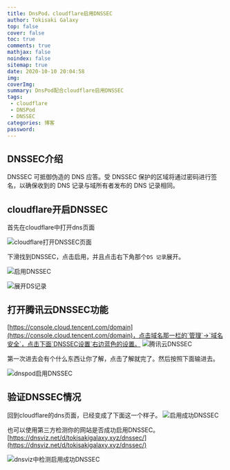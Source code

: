 ```yaml
---
title: DnsPod，cloudflare启用DNSSEC
author: Tokisaki Galaxy
top: false
cover: false
toc: true
comments: true
mathjax: false
noindex: false
sitemap: true
date: 2020-10-10 20:04:58
img:
coverImg:
summary: DnsPod配合cloudflare启用DNSSEC
tags:
 - cloudflare
 - DNSPod
 - DNSSEC
categories: 博客
password:
---
```


## DNSSEC介绍

DNSSEC 可抵御伪造的 DNS 应答。受 DNSSEC 保护的区域将通过密码进行签名，以确保收到的 DNS 记录与域所有者发布的 DNS 记录相同。

## cloudflare开启DNSSEC

首先在cloudflare中打开dns页面

![cloudflare打开DNSSEC页面](https://cdn.jsdelivr.net/gh/Tokisaki-Galaxy/res/site/source/_posts/cloudflare-dnspod-enable-dnssec/1.webp)

下滑找到DNSSEC，点击启用，并且点击右下角那个`DS 记录`展开。

![启用DNSSEC](https://cdn.jsdelivr.net/gh/Tokisaki-Galaxy/res/site/source/_posts/cloudflare-dnspod-enable-dnssec/2.webp)

![展开DS记录](https://cdn.jsdelivr.net/gh/Tokisaki-Galaxy/res/site/source/_posts/cloudflare-dnspod-enable-dnssec/3.webp)

## 打开腾讯云DNSSEC功能

[https://console.cloud.tencent.com/domain](https://console.cloud.tencent.com/domain)，点击域名那一栏的`管理`->`域名安全`，点击下面`DNSSEC设置`右边蓝色的设置。
![腾讯云DNSSEC](https://cdn.jsdelivr.net/gh/Tokisaki-Galaxy/res/site/source/_posts/cloudflare-dnspod-enable-dnssec/4.webp)

第一次进去会有个什么东西让你了解，点击了解就完了。然后按照下面输进去。

![dnspod启用DNSSEC](https://cdn.jsdelivr.net/gh/Tokisaki-Galaxy/res/site/source/_posts/cloudflare-dnspod-enable-dnssec/5.webp)

## 验证DNSSEC情况

回到cloudflare的dns页面，已经变成了下面这一个样子。
![启用成功DNSSEC](https://cdn.jsdelivr.net/gh/Tokisaki-Galaxy/res/site/source/_posts/cloudflare-dnspod-enable-dnssec/6.webp)

也可以使用第三方检测你的网站是否成功启用DNSSEC。
[https://dnsviz.net/d/tokisakigalaxy.xyz/dnssec/](https://dnsviz.net/d/tokisakigalaxy.xyz/dnssec/)

![dnsviz中检测启用成功DNSSEC](https://cdn.jsdelivr.net/gh/Tokisaki-Galaxy/res/site/source/_posts/cloudflare-dnspod-enable-dnssec/tokisakigalaxy-xyz-DNSViz.webp)
